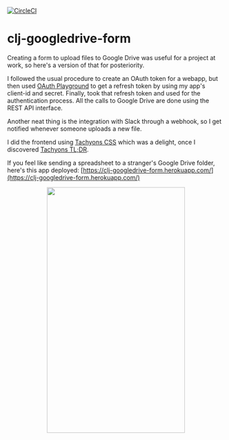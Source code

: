 [![CircleCI](https://circleci.com/gh/jcpsantiago/clj-googledrive-form/tree/master.svg?style=svg)](https://circleci.com/gh/jcpsantiago/clj-googledrive-form/tree/master)

# clj-googledrive-form

Creating a form to upload files to Google Drive was useful for a project at work,
so here's a version of that for posteriority.

I followed the usual procedure to create an OAuth token for a webapp, but then
used [OAuth Playground](https://developers.google.com/oauthplayground/) to get
a refresh token by using my app's client-id and secret. Finally, took that
refresh token and used for the authentication process. All the calls to Google
Drive are done using the REST API interface.

Another neat thing is the integration with Slack through a webhook, so I get notified
whenever someone uploads a new file.

I did the frontend using [Tachyons CSS](http://tachyons.io/) which was a delight,
once I discovered [Tachyons TL;DR](https://tachyons-tldr.now.sh).

If you feel like sending a spreadsheet to a stranger's Google Drive folder,
here's this app deployed: [https://clj-googledrive-form.herokuapp.com/](https://clj-googledrive-form.herokuapp.com/)

<p align="center">
  <img width="320" height="568" src="https://shrinktheweb.snapito.io/v2/webshot/spu-ea68c8-ogi2-3cwn3bmfojjlb56e?size=640x1136&screen=640x1136&url=https%3A%2F%2Fclj-googledrive-form.herokuapp.com">
</p>
